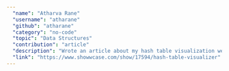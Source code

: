 ```yaml
---
  "name": "Atharva Rane"
  "username": "atharane"
  "github": "atharane"
  "category": "no-code"
  "topic": "Data Structures"
  "contribution": "article"
  "description": "Wrote an article about my hash table visualization website"
  "link": "https://www.showwcase.com/show/17594/hash-table-visualizer"
---
```

